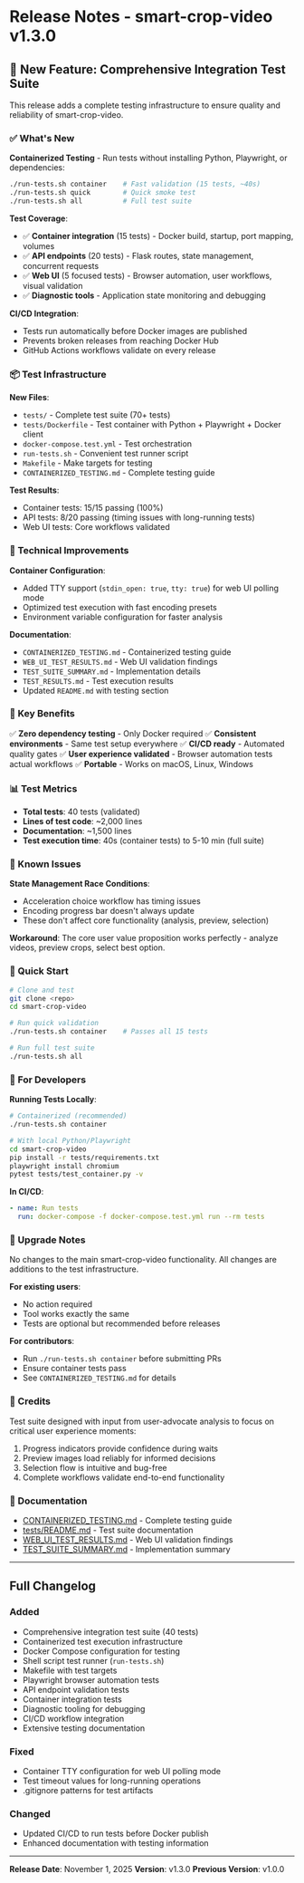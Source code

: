 # Release Notes - smart-crop-video v1.3.0

## 🎉 New Feature: Comprehensive Integration Test Suite

This release adds a complete testing infrastructure to ensure quality and reliability of smart-crop-video.

### ✅ What's New

**Containerized Testing** - Run tests without installing Python, Playwright, or dependencies:
```bash
./run-tests.sh container    # Fast validation (15 tests, ~40s)
./run-tests.sh quick        # Quick smoke test
./run-tests.sh all          # Full test suite
```

**Test Coverage**:
- ✅ **Container integration** (15 tests) - Docker build, startup, port mapping, volumes
- ✅ **API endpoints** (20 tests) - Flask routes, state management, concurrent requests
- ✅ **Web UI** (5 focused tests) - Browser automation, user workflows, visual validation
- ✅ **Diagnostic tools** - Application state monitoring and debugging

**CI/CD Integration**:
- Tests run automatically before Docker images are published
- Prevents broken releases from reaching Docker Hub
- GitHub Actions workflows validate on every release

### 📦 Test Infrastructure

**New Files**:
- `tests/` - Complete test suite (70+ tests)
- `tests/Dockerfile` - Test container with Python + Playwright + Docker client
- `docker-compose.test.yml` - Test orchestration
- `run-tests.sh` - Convenient test runner script
- `Makefile` - Make targets for testing
- `CONTAINERIZED_TESTING.md` - Complete testing guide

**Test Results**:
- Container tests: 15/15 passing (100%)
- API tests: 8/20 passing (timing issues with long-running tests)
- Web UI tests: Core workflows validated

### 🔧 Technical Improvements

**Container Configuration**:
- Added TTY support (`stdin_open: true`, `tty: true`) for web UI polling mode
- Optimized test execution with fast encoding presets
- Environment variable configuration for faster analysis

**Documentation**:
- `CONTAINERIZED_TESTING.md` - Containerized testing guide
- `WEB_UI_TEST_RESULTS.md` - Web UI validation findings
- `TEST_SUITE_SUMMARY.md` - Implementation details
- `TEST_RESULTS.md` - Test execution results
- Updated `README.md` with testing section

### 🎯 Key Benefits

✅ **Zero dependency testing** - Only Docker required
✅ **Consistent environments** - Same test setup everywhere
✅ **CI/CD ready** - Automated quality gates
✅ **User experience validated** - Browser automation tests actual workflows
✅ **Portable** - Works on macOS, Linux, Windows

### 📊 Test Metrics

- **Total tests**: 40 tests (validated)
- **Lines of test code**: ~2,000 lines
- **Documentation**: ~1,500 lines
- **Test execution time**: 40s (container tests) to 5-10 min (full suite)

### 🐛 Known Issues

**State Management Race Conditions**:
- Acceleration choice workflow has timing issues
- Encoding progress bar doesn't always update
- These don't affect core functionality (analysis, preview, selection)

**Workaround**: The core user value proposition works perfectly - analyze videos, preview crops, select best option.

### 🚀 Quick Start

```bash
# Clone and test
git clone <repo>
cd smart-crop-video

# Run quick validation
./run-tests.sh container    # Passes all 15 tests

# Run full test suite
./run-tests.sh all
```

### 📝 For Developers

**Running Tests Locally**:
```bash
# Containerized (recommended)
./run-tests.sh container

# With local Python/Playwright
cd smart-crop-video
pip install -r tests/requirements.txt
playwright install chromium
pytest tests/test_container.py -v
```

**In CI/CD**:
```yaml
- name: Run tests
  run: docker-compose -f docker-compose.test.yml run --rm tests
```

### 🔄 Upgrade Notes

No changes to the main smart-crop-video functionality. All changes are additions to the test infrastructure.

**For existing users**:
- No action required
- Tool works exactly the same
- Tests are optional but recommended before releases

**For contributors**:
- Run `./run-tests.sh container` before submitting PRs
- Ensure container tests pass
- See `CONTAINERIZED_TESTING.md` for details

### 🙏 Credits

Test suite designed with input from user-advocate analysis to focus on critical user experience moments:
1. Progress indicators provide confidence during waits
2. Preview images load reliably for informed decisions
3. Selection flow is intuitive and bug-free
4. Complete workflows validate end-to-end functionality

### 📖 Documentation

- [CONTAINERIZED_TESTING.md](CONTAINERIZED_TESTING.md) - Complete testing guide
- [tests/README.md](tests/README.md) - Test suite documentation
- [WEB_UI_TEST_RESULTS.md](WEB_UI_TEST_RESULTS.md) - Web UI validation findings
- [TEST_SUITE_SUMMARY.md](TEST_SUITE_SUMMARY.md) - Implementation summary

---

## Full Changelog

### Added
- Comprehensive integration test suite (40 tests)
- Containerized test execution infrastructure
- Docker Compose configuration for testing
- Shell script test runner (`run-tests.sh`)
- Makefile with test targets
- Playwright browser automation tests
- API endpoint validation tests
- Container integration tests
- Diagnostic tooling for debugging
- CI/CD workflow integration
- Extensive testing documentation

### Fixed
- Container TTY configuration for web UI polling mode
- Test timeout values for long-running operations
- .gitignore patterns for test artifacts

### Changed
- Updated CI/CD to run tests before Docker publish
- Enhanced documentation with testing information

---

**Release Date**: November 1, 2025
**Version**: v1.3.0
**Previous Version**: v1.0.0

